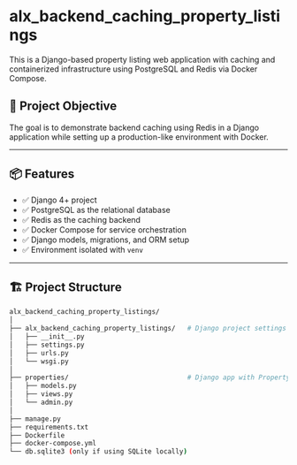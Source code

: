 # alx_backend_caching_property_listings

This is a Django-based property listing web application with caching and containerized infrastructure using PostgreSQL and Redis via Docker Compose.

## 📌 Project Objective

The goal is to demonstrate backend caching using Redis in a Django application while setting up a production-like environment with Docker.

---

## 📦 Features

- ✅ Django 4+ project
- ✅ PostgreSQL as the relational database
- ✅ Redis as the caching backend
- ✅ Docker Compose for service orchestration
- ✅ Django models, migrations, and ORM setup
- ✅ Environment isolated with `venv`

---

## 🏗️ Project Structure

```bash
alx_backend_caching_property_listings/
│
├── alx_backend_caching_property_listings/   # Django project settings
│   ├── __init__.py
│   ├── settings.py
│   ├── urls.py
│   └── wsgi.py
│
├── properties/                              # Django app with Property model
│   ├── models.py
│   ├── views.py
│   └── admin.py
│
├── manage.py
├── requirements.txt
├── Dockerfile
├── docker-compose.yml
└── db.sqlite3 (only if using SQLite locally)
